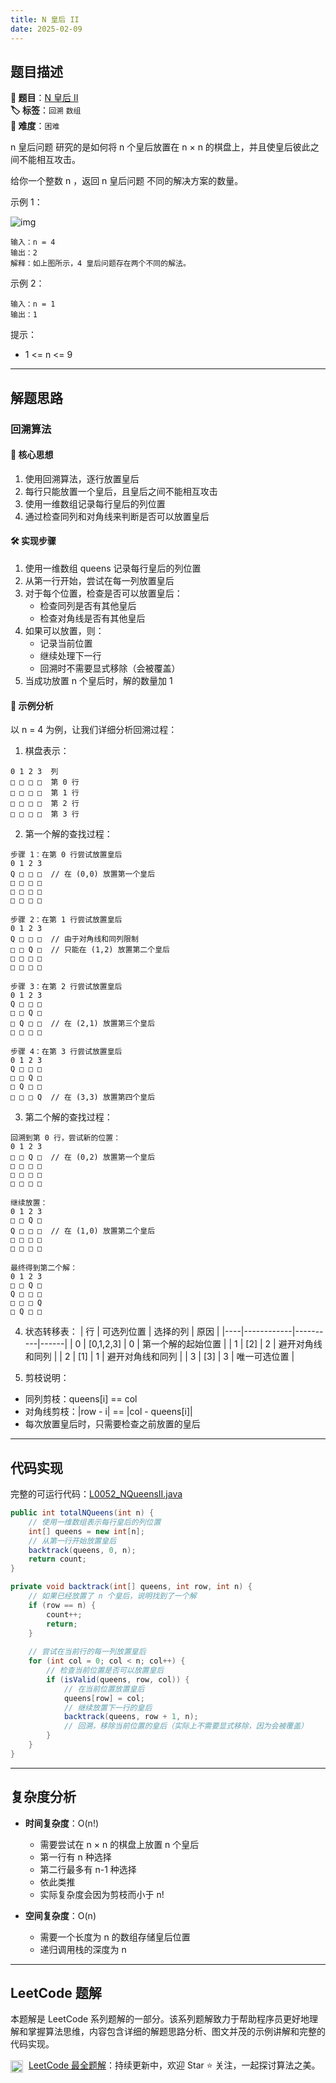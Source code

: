 ```yaml
---
title: N 皇后 II
date: 2025-02-09
---
```


## 题目描述

**🔗 题目**：[N 皇后 II](https://leetcode.cn/problems/n-queens-ii/)  
**🏷️ 标签**：`回溯` `数组`  
**🔴 难度**：`困难`  

n 皇后问题 研究的是如何将 n 个皇后放置在 n × n 的棋盘上，并且使皇后彼此之间不能相互攻击。

给你一个整数 n ，返回 n 皇后问题 不同的解决方案的数量。

示例 1：

![img](https://assets.leetcode.com/uploads/2020/11/13/queens.jpg)

```
输入：n = 4
输出：2
解释：如上图所示，4 皇后问题存在两个不同的解法。
```

示例 2：
```
输入：n = 1
输出：1
```

提示：
- 1 <= n <= 9

---

## 解题思路
### 回溯算法

#### 📝 核心思想
1. 使用回溯算法，逐行放置皇后
2. 每行只能放置一个皇后，且皇后之间不能相互攻击
3. 使用一维数组记录每行皇后的列位置
4. 通过检查同列和对角线来判断是否可以放置皇后

#### 🛠️ 实现步骤
1. 使用一维数组 queens 记录每行皇后的列位置
2. 从第一行开始，尝试在每一列放置皇后
3. 对于每个位置，检查是否可以放置皇后：
   - 检查同列是否有其他皇后
   - 检查对角线是否有其他皇后
4. 如果可以放置，则：
   - 记录当前位置
   - 继续处理下一行
   - 回溯时不需要显式移除（会被覆盖）
5. 当成功放置 n 个皇后时，解的数量加 1

#### 🧩 示例分析
以 n = 4 为例，让我们详细分析回溯过程：

1. 棋盘表示：
```
0 1 2 3  列
□ □ □ □  第 0 行
□ □ □ □  第 1 行
□ □ □ □  第 2 行
□ □ □ □  第 3 行
```

2. 第一个解的查找过程：
```
步骤 1：在第 0 行尝试放置皇后
0 1 2 3
Q □ □ □  // 在 (0,0) 放置第一个皇后
□ □ □ □
□ □ □ □
□ □ □ □

步骤 2：在第 1 行尝试放置皇后
0 1 2 3
Q □ □ □  // 由于对角线和同列限制
□ □ Q □  // 只能在 (1,2) 放置第二个皇后
□ □ □ □
□ □ □ □

步骤 3：在第 2 行尝试放置皇后
0 1 2 3
Q □ □ □
□ □ Q □
□ Q □ □  // 在 (2,1) 放置第三个皇后
□ □ □ □

步骤 4：在第 3 行尝试放置皇后
0 1 2 3
Q □ □ □
□ □ Q □
□ Q □ □
□ □ □ Q  // 在 (3,3) 放置第四个皇后
```

3. 第二个解的查找过程：
```
回溯到第 0 行，尝试新的位置：
0 1 2 3
□ □ Q □  // 在 (0,2) 放置第一个皇后
□ □ □ □
□ □ □ □
□ □ □ □

继续放置：
0 1 2 3
□ □ Q □
Q □ □ □  // 在 (1,0) 放置第二个皇后
□ □ □ □
□ □ □ □

最终得到第二个解：
0 1 2 3
□ □ Q □
Q □ □ □
□ □ □ Q
□ Q □ □
```

4. 状态转移表：
| 行 | 可选列位置 | 选择的列 | 原因 |
|----|------------|----------|------|
| 0 | [0,1,2,3] | 0 | 第一个解的起始位置 |
| 1 | [2] | 2 | 避开对角线和同列 |
| 2 | [1] | 1 | 避开对角线和同列 |
| 3 | [3] | 3 | 唯一可选位置 |

5. 剪枝说明：
- 同列剪枝：queens[i] == col
- 对角线剪枝：|row - i| == |col - queens[i]|
- 每次放置皇后时，只需要检查之前放置的皇后

---

## 代码实现

完整的可运行代码：[L0052_NQueensII.java](../src/main/java/L0052_NQueensII.java)

```java
public int totalNQueens(int n) {
    // 使用一维数组表示每行皇后的列位置
    int[] queens = new int[n];
    // 从第一行开始放置皇后
    backtrack(queens, 0, n);
    return count;
}

private void backtrack(int[] queens, int row, int n) {
    // 如果已经放置了 n 个皇后，说明找到了一个解
    if (row == n) {
        count++;
        return;
    }
    
    // 尝试在当前行的每一列放置皇后
    for (int col = 0; col < n; col++) {
        // 检查当前位置是否可以放置皇后
        if (isValid(queens, row, col)) {
            // 在当前位置放置皇后
            queens[row] = col;
            // 继续放置下一行的皇后
            backtrack(queens, row + 1, n);
            // 回溯，移除当前位置的皇后（实际上不需要显式移除，因为会被覆盖）
        }
    }
}
```

---

## 复杂度分析

- **时间复杂度**：O(n!)
  - 需要尝试在 n × n 的棋盘上放置 n 个皇后
  - 第一行有 n 种选择
  - 第二行最多有 n-1 种选择
  - 依此类推
  - 实际复杂度会因为剪枝而小于 n!

- **空间复杂度**：O(n)
  - 需要一个长度为 n 的数组存储皇后位置
  - 递归调用栈的深度为 n

---

## LeetCode 题解

本题解是 LeetCode 系列题解的一部分。该系列题解致力于帮助程序员更好地理解和掌握算法思维，内容包含详细的解题思路分析、图文并茂的示例讲解和完整的代码实现。

<img src="https://github.githubassets.com/images/modules/logos_page/GitHub-Mark.png" alt="GitHub" width="20" style="vertical-align: middle; margin-right: 5px"> [LeetCode 最全题解](https://github.com/LjyYano/LeetCode)：持续更新中，欢迎 Star ⭐️ 关注，一起探讨算法之美。 